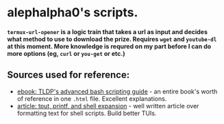 # alephalpha0's scripts.

#### `termux-url-opener` is a logic train that takes a url as input and decides what method to use to download the prize. Requires `wget` and `youtube-dl` at this moment. More knowledge is requred on my part before I can do more options (eg, `curl` or `you-get` or etc.)

## Sources used for reference: 
+ [ebook: TLDP's advanced bash scripting guide](https://tldp.org/LDP/abs/html/abs-guide.html) - an entire book's worth of reference in one `.html` file. Excellent explanations. 
+ [article: tput, printf, and shell expansion](https://linuxhint.com/tput-printf-and-shell-expansions-how-to-create-awesome-outputs-with-bash-scripts/) - well written article over formatting text for shell scripts. Build better TUIs.
